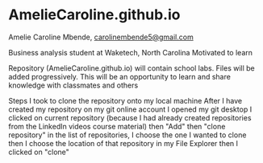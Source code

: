 # AmelieCaroline.github.io
Amelie Caroline Mbende, carolinembende5@gmail.com

Business analysis student at Waketech, North Carolina
Motivated to learn

Repository (AmelieCaroline.github.io) will contain school labs.
Files will be added progressively.
This will be an opportunity to learn and share knowledge 
with classmates and others

Steps I took to clone the repository onto my local machine
After I have created my repository on my git online account
I opened my git desktop
I clicked on current repository (because I had already created repositories from the LinkedIn videos course material)
then "Add"
then "clone repository"
in the list of repositories, I choose the one I wanted to clone
then I choose the location of that repository in my File Explorer
then I clicked on "clone"

 

